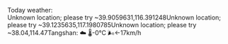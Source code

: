 Today weather:  
Unknown location; please try ~39.9059631,116.391248Unknown location; please try ~39.1235635,117.1980785Unknown location; please try ~38.04,114.47Tangshan: ☁️   🌡️-0°C 🌬️←17km/h  
